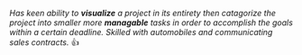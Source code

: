 *Has keen ability to **visualize** a project in its entirety then catagorize the project into smaller more **managable** tasks in order to accomplish the goals within a certain deadline. Skilled with automobiles and communicating sales contracts.* :+1:
